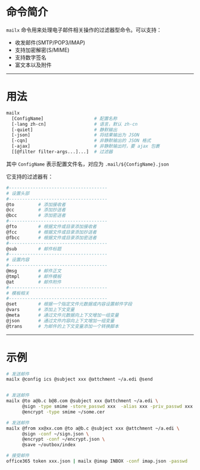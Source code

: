 # 命令简介 

`mailx` 命令用来处理电子邮件相关操作的过滤器型命令。可以支持：

- 收发邮件(SMTP/POP3/IMAP)
- 支持加密解密(S/MIME)
- 支持数字签名
- 富文本以及附件

-------------------------------------------------------------
# 用法


```bash
mailx 
  [ConfigName]                   # 配置名称
  [-lang zh-cn]                  # 语言，默认 zh-cn
  [-quiet]                       # 静默输出
  [-json]                        # 将结果输出为 JSON
  [-cqn]                         # 非静默输出的 JSON 格式
  [-ajax]                        # 非静默输出时，要 ajax 包裹
  [[@filter filter-args...]...]  # 过滤器
```

其中 `ConfigName` 表示配置文件名，对应为 `.mail/${ConfigName}.json`


它支持的过滤器有：

```bash
#-------------------------------------
# 设置头部
#-------------------------------------
@to         # 添加接收者
@cc         # 添加抄送者
@bcc        # 添加密送者
#-------------------------------------
@fto        # 根据文件或目录添加接收者
@fcc        # 根据文件或目录添加抄送者
@fbcc       # 根据文件或目录添加密送者
#-------------------------------------
@sub        # 邮件标题
#-------------------------------------
# 设置内容
#-------------------------------------
@msg        # 邮件正文
@tmpl       # 邮件模板
@at         # 邮件附件
#-------------------------------------
# 模板相关
#-------------------------------------
@set        # 根据一个指定文件元数据或内容设置邮件字段
@vars       # 添加上下文变量
@meta       # 通过文件元数据向上下文增加一组变量
@json       # 通过文件内容向上下文增加一组变量
@trans      # 为邮件的上下文变量添加一个转换脚本
```

-------------------------------------------------------------
# 示例

```bash 
# 发送邮件
mailx @config ics @subject xxx @attchment ~/a.edi @send


# 发送邮件
mailx @to a@b.c b@8.com @subject xxx @attchment ~/a.edi \
      @sign -type smime -store_passwd xxx  -alias xxx -priv_passwd xxx ~/path.store.pfx \
      @encrypt -type smime ~/some.cer

# 发送邮件
mailx @from xx@xx.com @to a@b.c @subject xxx @attchment ~/a.edi \
      @sign -conf ~/sign.json \
      @encrypt -conf ~/encrypt.json \
      @save ~/outbox/index

# 接受邮件
office365 token xxx.json | mailx @imap INBOX -conf imap.json -passwd 
```
